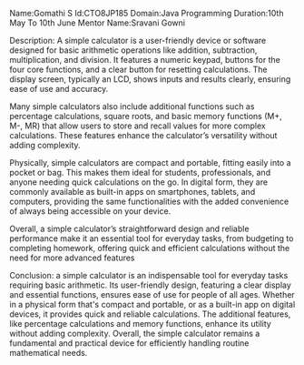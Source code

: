 Name:Gomathi S
Id:CTO8JP185
Domain:Java Programming
Duration:10th May To 10th June
Mentor Name:Sravani Gowni

Description:
A simple calculator is a user-friendly device or software designed for basic arithmetic operations like addition, subtraction, multiplication, and division. It features a numeric keypad, buttons for the four core functions, and a clear button for resetting calculations. The display screen, typically an LCD, shows inputs and results clearly, ensuring ease of use and accuracy.

Many simple calculators also include additional functions such as percentage calculations, square roots, and basic memory functions (M+, M-, MR) that allow users to store and recall values for more complex calculations. These features enhance the calculator’s versatility without adding complexity.

Physically, simple calculators are compact and portable, fitting easily into a pocket or bag. This makes them ideal for students, professionals, and anyone needing quick calculations on the go. In digital form, they are commonly available as built-in apps on smartphones, tablets, and computers, providing the same functionalities with the added convenience of always being accessible on your device.

Overall, a simple calculator’s straightforward design and reliable performance make it an essential tool for everyday tasks, from budgeting to completing homework, offering quick and efficient calculations without the need for more advanced features

Conclusion:
a simple calculator is an indispensable tool for everyday tasks requiring basic arithmetic. Its user-friendly design, featuring a clear display and essential functions, ensures ease of use for people of all ages. Whether in a physical form that's compact and portable, or as a built-in app on digital devices, it provides quick and reliable calculations. The additional features, like percentage calculations and memory functions, enhance its utility without adding complexity. Overall, the simple calculator remains a fundamental and practical device for efficiently handling routine mathematical needs.
